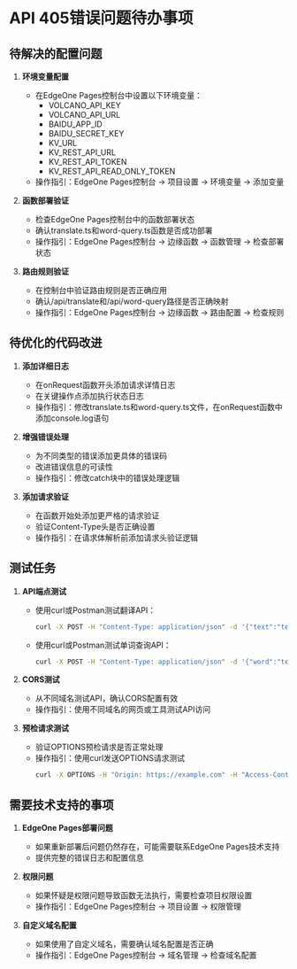 # API 405错误问题待办事项

## 待解决的配置问题

1. **环境变量配置**
   - 在EdgeOne Pages控制台中设置以下环境变量：
     - VOLCANO_API_KEY
     - VOLCANO_API_URL
     - BAIDU_APP_ID
     - BAIDU_SECRET_KEY
     - KV_URL
     - KV_REST_API_URL
     - KV_REST_API_TOKEN
     - KV_REST_API_READ_ONLY_TOKEN
   - 操作指引：EdgeOne Pages控制台 → 项目设置 → 环境变量 → 添加变量

2. **函数部署验证**
   - 检查EdgeOne Pages控制台中的函数部署状态
   - 确认translate.ts和word-query.ts函数是否成功部署
   - 操作指引：EdgeOne Pages控制台 → 边缘函数 → 函数管理 → 检查部署状态

3. **路由规则验证**
   - 在控制台中验证路由规则是否正确应用
   - 确认/api/translate和/api/word-query路径是否正确映射
   - 操作指引：EdgeOne Pages控制台 → 边缘函数 → 路由配置 → 检查规则

## 待优化的代码改进

1. **添加详细日志**
   - 在onRequest函数开头添加请求详情日志
   - 在关键操作点添加执行状态日志
   - 操作指引：修改translate.ts和word-query.ts文件，在onRequest函数中添加console.log语句

2. **增强错误处理**
   - 为不同类型的错误添加更具体的错误码
   - 改进错误信息的可读性
   - 操作指引：修改catch块中的错误处理逻辑

3. **添加请求验证**
   - 在函数开始处添加更严格的请求验证
   - 验证Content-Type头是否正确设置
   - 操作指引：在请求体解析前添加请求头验证逻辑

## 测试任务

1. **API端点测试**
   - 使用curl或Postman测试翻译API：
     ```bash
     curl -X POST -H "Content-Type: application/json" -d '{"text":"test","from":"en","to":"zh"}' https://your-domain.com/api/translate
     ```
   - 使用curl或Postman测试单词查询API：
     ```bash
     curl -X POST -H "Content-Type: application/json" -d '{"word":"test"}' https://your-domain.com/api/word-query
     ```

2. **CORS测试**
   - 从不同域名测试API，确认CORS配置有效
   - 操作指引：使用不同域名的网页或工具测试API访问

3. **预检请求测试**
   - 验证OPTIONS预检请求是否正常处理
   - 操作指引：使用curl发送OPTIONS请求测试
     ```bash
     curl -X OPTIONS -H "Origin: https://example.com" -H "Access-Control-Request-Method: POST" https://your-domain.com/api/translate
     ```

## 需要技术支持的事项

1. **EdgeOne Pages部署问题**
   - 如果重新部署后问题仍然存在，可能需要联系EdgeOne Pages技术支持
   - 提供完整的错误日志和配置信息

2. **权限问题**
   - 如果怀疑是权限问题导致函数无法执行，需要检查项目权限设置
   - 操作指引：EdgeOne Pages控制台 → 项目设置 → 权限管理

3. **自定义域名配置**
   - 如果使用了自定义域名，需要确认域名配置是否正确
   - 操作指引：EdgeOne Pages控制台 → 域名管理 → 检查域名配置